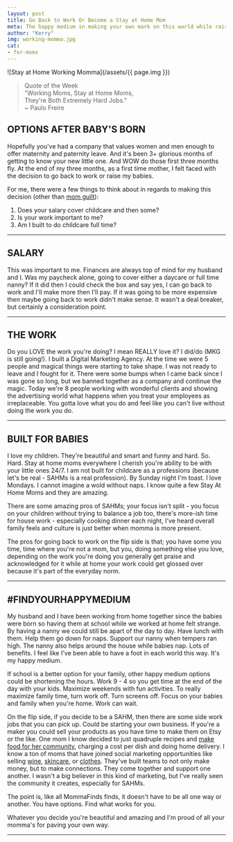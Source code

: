 ```yaml
---
layout: post
title: Go Back to Work Or Become a Stay at Home Mom
meta: The happy medium in making your own mark on this world while raising children.
author: "Kerry"
img: working-momma.jpg
cat:
- for-moms
---
```


![Stay at Home Working Momma](/assets/{{ page.img }})

> Quote of the Week <br> "Working Moms, Stay at Home Moms,<br>They're Both Extremely Hard Jobs."<br>~ Paulo Freire

## OPTIONS AFTER BABY'S BORN

Hopefully you've had a company that values women and men enough to offer maternity and paternity leave. And it's been 3+ glorious months of getting to know your new little one. And WOW do those first three months fly. At the end of my three months, as a first time mother, I felt faced with the decision to go back to work or raise my babies.

For me, there were a few things to think about in regards to making this decision (other than [mom guilt](https://www.scarymommy.com/embracing-the-mommy-guilt/)):

1. Does your salary cover childcare and then some?
2. Is your work important to me?
3. Am I built to do childcare full time?

---

## SALARY

This was important to me. Finances are always top of mind for my husband and I. Was my paycheck alone, going to cover either a daycare or full time nanny? If it did then I could check the box and say yes, I can go back to work and I'll make more then I'll pay. If it was going to be more expensive then maybe going back to work didn't make sense. It wasn't a deal breaker, but certainly a consideration point.

---

## THE WORK

Do you LOVE the work you're doing? I mean REALLY love it? I did/do (MKG is still going!). I built a Digital Marketing Agency. At the time we were 5 people and magical things were starting to take shape. I was not ready to leave and I fought for it. There were some bumps when I came back since I was gone so long, but we banned together as a company and continue the magic. Today we're 8 people working with wonderful clients and showing the advertising world what happens when you treat your employees as irreplaceable. You gotta love what you do and feel like you can't live without doing the work you do.

---

## BUILT FOR BABIES

I love my children. They're beautiful and smart and funny and hard. So. Hard. Stay at home moms everywhere I cherish you're ability to be with your little ones 24/7. I am not built for childcare as a professions (because let's be real - SAHMs is a real profession). By Sunday night I'm toast. I love Mondays. I cannot imagine a wold without naps. I know quite a few Stay At Home Moms and they are amazing.

There are some amazing pros of SAHMs; your focus isn't split - you focus on your children without trying to balance a job too, there's more-ish time for house work - especially cooking dinner each night, I've heard overall family feels and culture is just better when momma is more present.

The pros for going back to work on the flip side is that; you have some you time, time where you're not a mom, but you, doing something else you love, depending on the work you're doing you generally get praise and acknowledged for it while at home your work could get glossed over because it's part of the everyday norm.

---

## &#35;FINDYOURHAPPYMEDIUM

My husband and I have been working from home together since the babies were born so having them at school while we worked at home felt strange. By having a nanny we could still be apart of the day to day. Have lunch with them. Help them go down for naps. Support our nanny when tempers ran high. The nanny also helps around the house while babies nap. Lots of benefits. I feel like I've been able to have a foot in each world this way. It's my happy medium.

If school is a better option for your family, other happy medium options could be shortening the hours. Work 9 - 4 so you get time at the end of the day with your kids. Maximize weekends with fun activities. To really maximize family time, turn work off. Turn screens off. Focus on your babies and family when you're home. Work can wait.

On the flip side, if you decide to be a SAHM, then there are some side work jobs that you can pick up. Could be starting your own business. If you're a maker you could sell your products as you have time to make them on Etsy or the like. One mom I know decided to just quadruple recipes and [make food for her community](https://www.facebook.com/groups/242874669688962/?fb_dtsg_ag=AdzAraELCGnuxGvN6B1nAQh_s-qvdyZ1e3N28E16MMRW_w%3AAdwXVTj5zDSPANg2A8qoH4J3hppZKhurf9joEzL7OCTa-w), charging a cost per dish and doing home delivery. I know a ton of moms that have joined social marketing opportunities like selling [wine](https://www.directcellars.com/), [skincare](https://www.rodanandfields.com/), or [clothes](https://www.lularoe.com/). They've built teams to not only make money, but to make connections. They come together and support one another. I wasn't a big believer in this kind of marketing, but I've really seen the community it creates, especially for SAHMs.

The point is, like all MommaFinds finds, it doesn't have to be all one way or another. You have options. Find what works for you.

Whatever you decide you're beautiful and amazing and I'm proud of all your momma's for paving your own way.

---
